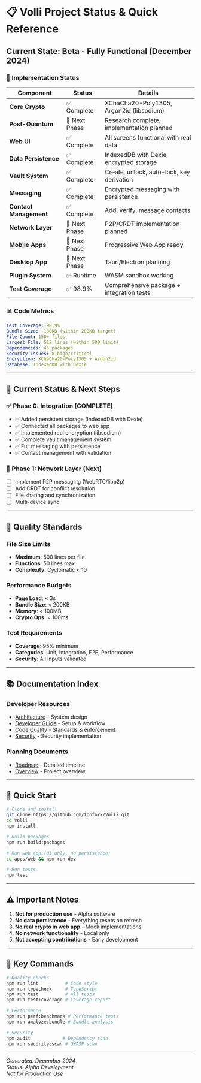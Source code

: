 # 📋 Volli Project Status & Quick Reference

## Current State: Beta - Fully Functional (December 2024)

### 🚦 Implementation Status

| Component | Status | Details |
|-----------|--------|---------|
| **Core Crypto** | ✅ Complete | XChaCha20-Poly1305, Argon2id (libsodium) |
| **Post-Quantum** | 🚧 Next Phase | Research complete, implementation planned |
| **Web UI** | ✅ Complete | All screens functional with real data |
| **Data Persistence** | ✅ Complete | IndexedDB with Dexie, encrypted storage |
| **Vault System** | ✅ Complete | Create, unlock, auto-lock, key derivation |
| **Messaging** | ✅ Complete | Encrypted messaging with persistence |
| **Contact Management** | ✅ Complete | Add, verify, message contacts |
| **Network Layer** | 🚧 Next Phase | P2P/CRDT implementation planned |
| **Mobile Apps** | 🚧 Next Phase | Progressive Web App ready |
| **Desktop App** | 🚧 Next Phase | Tauri/Electron planning |
| **Plugin System** | ✅ Runtime | WASM sandbox working |
| **Test Coverage** | ✅ 98.9% | Comprehensive package + integration tests |

### 📊 Code Metrics

```yaml
Test Coverage: 98.9%
Bundle Size: ~180KB (within 200KB target)
File Count: 150+ files
Largest File: 512 lines (within 500 limit)
Dependencies: 45 packages
Security Issues: 0 high/critical
Encryption: XChaCha20-Poly1305 + Argon2id
Database: IndexedDB with Dexie
```

---

## 🎯 Current Status & Next Steps

### ✅ Phase 0: Integration (COMPLETE)
- ✅ Added persistent storage (IndexedDB with Dexie)
- ✅ Connected all packages to web app
- ✅ Implemented real encryption (libsodium)
- ✅ Complete vault management system
- ✅ Full messaging with persistence
- ✅ Contact management with validation

### 🚧 Phase 1: Network Layer (Next)
- [ ] Implement P2P messaging (WebRTC/libp2p)
- [ ] Add CRDT for conflict resolution
- [ ] File sharing and synchronization
- [ ] Multi-device sync

---

## 📏 Quality Standards

### File Size Limits
- **Maximum**: 500 lines per file
- **Functions**: 50 lines max
- **Complexity**: Cyclomatic < 10

### Performance Budgets
- **Page Load**: < 3s
- **Bundle Size**: < 200KB
- **Memory**: < 100MB
- **Crypto Ops**: < 100ms

### Test Requirements
- **Coverage**: 95% minimum
- **Categories**: Unit, Integration, E2E, Performance
- **Security**: All inputs validated

---

## 📚 Documentation Index

### Developer Resources
- [Architecture](docs/ARCHITECTURE.md) - System design
- [Developer Guide](docs/DEVELOPER.md) - Setup & workflow
- [Code Quality](docs/CODE_QUALITY.md) - Standards & enforcement
- [Security](docs/SECURITY.md) - Security implementation

### Planning Documents
- [Roadmap](docs/ROADMAP.md) - Detailed timeline
- [Overview](docs/OVERVIEW.md) - Project overview

---

## 🚀 Quick Start

```bash
# Clone and install
git clone https://github.com/foofork/Volli.git
cd Volli
npm install

# Build packages
npm run build:packages

# Run web app (UI only, no persistence)
cd apps/web && npm run dev

# Run tests
npm test
```

---

## ⚠️ Important Notes

1. **Not for production use** - Alpha software
2. **No data persistence** - Everything resets on refresh
3. **No real crypto in web app** - Mock implementations
4. **No network functionality** - Local only
5. **Not accepting contributions** - Early development

---

## 🔗 Key Commands

```bash
# Quality checks
npm run lint          # Code style
npm run typecheck     # TypeScript
npm run test          # All tests
npm run test:coverage # Coverage report

# Performance
npm run perf:benchmark # Performance tests
npm run analyze:bundle # Bundle analysis

# Security
npm audit            # Dependency scan
npm run security:scan # OWASP scan
```

---

*Generated: December 2024*  
*Status: Alpha Development*  
*Not for Production Use*